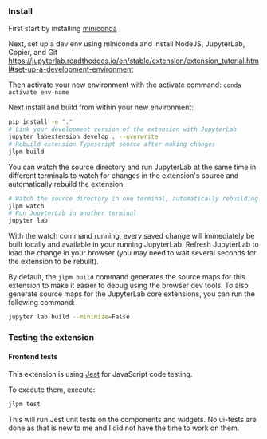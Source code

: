 ### Install
First start by installing [miniconda](https://docs.conda.io/projects/conda/en/latest/user-guide/install/index.html)

Next, set up a dev env using miniconda and install NodeJS, JupyterLab, Copier, and Git
https://jupyterlab.readthedocs.io/en/stable/extension/extension_tutorial.html#set-up-a-development-environment

Then activate your new environment with the activate command:
`conda activate env-name`

Next install and build from within your new environment:
```bash
pip install -e "."
# Link your development version of the extension with JupyterLab
jupyter labextension develop . --overwrite
# Rebuild extension Typescript source after making changes
jlpm build
```

You can watch the source directory and run JupyterLab at the same time in different terminals to watch for changes in the extension's source and automatically rebuild the extension.

```bash
# Watch the source directory in one terminal, automatically rebuilding when needed
jlpm watch
# Run JupyterLab in another terminal
jupyter lab
```

With the watch command running, every saved change will immediately be built locally and available in your running JupyterLab. Refresh JupyterLab to load the change in your browser (you may need to wait several seconds for the extension to be rebuilt).

By default, the `jlpm build` command generates the source maps for this extension to make it easier to debug using the browser dev tools. To also generate source maps for the JupyterLab core extensions, you can run the following command:

```bash
jupyter lab build --minimize=False
```

### Testing the extension

#### Frontend tests

This extension is using [Jest](https://jestjs.io/) for JavaScript code testing.

To execute them, execute:

```sh
jlpm test
```

This will run Jest unit tests on the components and widgets. No ui-tests are done as that is new to me and I did not have the time to work on them.